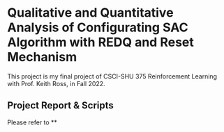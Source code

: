 # Qualitative and Quantitative Analysis of Configurating SAC Algorithm with REDQ and Reset Mechanism

This project is my final project of CSCI-SHU 375 Reinforcement Learning with Prof. Keith Ross, in Fall 2022.

## Project Report & Scripts

Please refer to **
